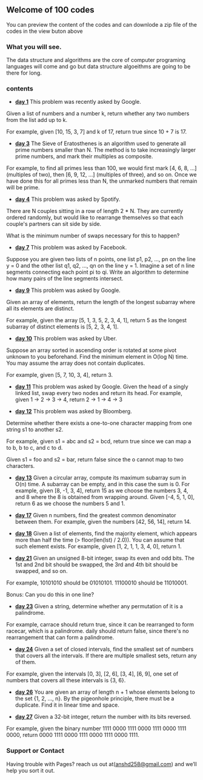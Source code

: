 ## Welcome of 100 codes 

You can preview the content of the codes and can downlode a zip file of the codes in the view buton above

### What you will see.
The data structure and algorithms are the core of computer programing languages will come and go but data structure algoeithms are going to be there for long.



### contents
- [**day 1**](https://github.com/anshd258/100days-of-code/blob/100-days-main/day1.cpp)
This problem was recently asked by Google.

Given a list of numbers and a number k, return whether any two numbers from the list add up to k.

For example, given [10, 15, 3, 7] and k of 17, return true since 10 + 7 is 17.

- [**day 3**](https://github.com/anshd258/100days-of-code/blob/100-days-main/day3.cpp)
The Sieve of Eratosthenes is an algorithm used to generate all prime numbers smaller than N. The method is to take increasingly larger prime numbers, and mark their multiples as composite.

For example, to find all primes less than 100, we would first mark [4, 6, 8, ...] (multiples of two), then [6, 9, 12, ...] (multiples of three), and so on. Once we have done this for all primes less than N, the unmarked numbers that remain will be prime.

- [**day 4**](https://github.com/anshd258/100days-of-code/blob/100-days-main/day4.cpp)
This problem was asked by Spotify.

There are N couples sitting in a row of length 2 * N. They are currently ordered randomly, but would like to rearrange themselves so that each couple's partners can sit side by side.

What is the minimum number of swaps necessary for this to happen?

- [**day 7**](https://github.com/anshd258/100days-of-code/blob/100-days-main/day7.cpp)
This problem was asked by Facebook.

Suppose you are given two lists of n points, one list p1, p2, ..., pn on the line y = 0 and the other list q1, q2, ..., qn on the line y = 1. Imagine a set of n line segments connecting each point pi to qi. Write an algorithm to determine how many pairs of the line segments intersect.



- [**day 9**](https://github.com/anshd258/100days-of-code/blob/100-days-main/day9.cpp)
This problem was asked by Google.

Given an array of elements, return the length of the longest subarray where all its elements are distinct.

For example, given the array [5, 1, 3, 5, 2, 3, 4, 1], return 5 as the longest subarray of distinct elements is [5, 2, 3, 4, 1].



- [**day 10**](https://github.com/anshd258/100days-of-code/blob/100-days-main/DAY%2010.CPP)
This problem was asked by Uber.

Suppose an array sorted in ascending order is rotated at some pivot unknown to you beforehand. Find the minimum element in O(log N) time. You may assume the array does not contain duplicates.

For example, given [5, 7, 10, 3, 4], return 3.


-  [**day 11**](https://github.com/anshd258/100days-of-code/blob/100-days-main/day11.cpp)
This problem was asked by Google.
Given the head of a singly linked list, swap every two nodes and return its head.
For example, given 1 -> 2 -> 3 -> 4, return 2 -> 1 -> 4 -> 3



- [**day 12**](https://github.com/anshd258/100days-of-code/blob/100-days-main/day12.cpp)
This problem was asked by Bloomberg.

Determine whether there exists a one-to-one character mapping from one string s1 to another s2.

For example, given s1 = abc and s2 = bcd, return true since we can map a to b, b to c, and c to d.

Given s1 = foo and s2 = bar, return false since the o cannot map to two characters.


- [**day 13**](https://github.com/anshd258/100days-of-code/blob/100-days-main/day13.cpp)
Given a circular array, compute its maximum subarray sum in O(n) time. A subarray can be empty, and in this case the sum is 0.
For example, given [8, -1, 3, 4], return 15 as we choose the numbers 3, 4, and 8 where the 8 is obtained from wrapping around.
Given [-4, 5, 1, 0], return 6 as we choose the numbers 5 and 1.



- [**day 17**](https://github.com/anshd258/100days-of-code/blob/100-days-main/day17.cpp)
Given n numbers, find the greatest common denominator between them.
For example, given the numbers [42, 56, 14], return 14.


- [**day 18**](https://github.com/anshd258/100days-of-code/blob/100-days-main/day18.cpp)
Given a list of elements, find the majority element, which appears more than half the time (> floor(len(lst) / 2.0)).
You can assume that such element exists.
For example, given [1, 2, 1, 1, 3, 4, 0], return 1.



- [**day 21**](https://github.com/anshd258/100days-of-code/blob/100-days-main/day21.cpp)
Given an unsigned 8-bit integer, swap its even and odd bits. The 1st and 2nd bit should be swapped, the 3rd and 4th bit should be swapped, and so on.

For example, 10101010 should be 01010101. 11100010 should be 11010001.

Bonus: Can you do this in one line?



- [**day 23**](https://github.com/anshd258/100days-of-code/blob/100-days-main/day23.cpp)
Given a string, determine whether any permutation of it is a palindrome.

For example, carrace should return true, since it can be rearranged to form racecar, which is a palindrome. daily should return false, since there's no rearrangement that can form a palindrome.



- [**day 24**](https://github.com/anshd258/100days-of-code/blob/100-days-main/day24.cpp)
Given a set of closed intervals, find the smallest set of numbers that covers all the intervals. If there are multiple smallest sets, return any of them.

For example, given the intervals [0, 3], [2, 6], [3, 4], [6, 9], one set of numbers that covers all these intervals is {3, 6}.



- [**day 26**](https://github.com/anshd258/100days-of-code/blob/100-days-main/day26.cpp)
You are given an array of length n + 1 whose elements belong to the set {1, 2, ..., n}. By the pigeonhole principle, there must be a duplicate. Find it in linear time and space.

- [**day 27**](https://github.com/anshd258/100days-of-code/blob/100-days-main/day27.cpp)
Given a 32-bit integer, return the number with its bits reversed.

For example, given the binary number 1111 0000 1111 0000 1111 0000 1111 0000, return 0000 1111 0000 1111 0000 1111 0000 1111.



### Support or Contact

Having trouble with Pages? reach us out at(anshd258@gmail.com) and we’ll help you sort it out.
